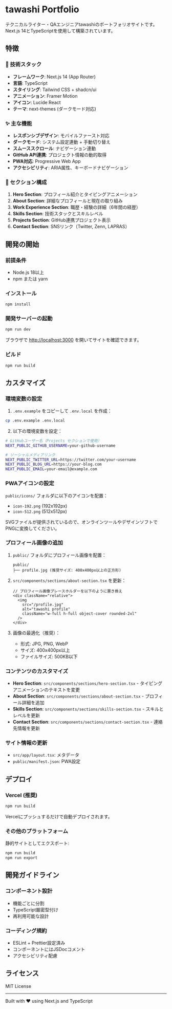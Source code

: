 # tawashi Portfolio

テクニカルライター・QAエンジニアtawashiのポートフォリオサイトです。Next.js 14とTypeScriptを使用して構築されています。

## 特徴

### 🚀 技術スタック

- **フレームワーク**: Next.js 14 (App Router)
- **言語**: TypeScript
- **スタイリング**: Tailwind CSS + shadcn/ui
- **アニメーション**: Framer Motion
- **アイコン**: Lucide React
- **テーマ**: next-themes (ダークモード対応)

### ✨ 主な機能

- **レスポンシブデザイン**: モバイルファースト対応
- **ダークモード**: システム設定連動 + 手動切り替え
- **スムーススクロール**: ナビゲーション連動
- **GitHub API連携**: プロジェクト情報の動的取得
- **PWA対応**: Progressive Web App
- **アクセシビリティ**: ARIA属性、キーボードナビゲーション

### 📱 セクション構成

1. **Hero Section**: プロフィール紹介とタイピングアニメーション
2. **About Section**: 詳細なプロフィールと現在の取り組み
3. **Work Experience Section**: 職歴・経験の詳細（6年間の経歴）
4. **Skills Section**: 技術スタックとスキルレベル
5. **Projects Section**: GitHub連携プロジェクト表示
6. **Contact Section**: SNSリンク（Twitter, Zenn, LAPRAS）

## 開発の開始

### 前提条件

- Node.js 18以上
- npm または yarn

### インストール

```bash
npm install
```

### 開発サーバーの起動

```bash
npm run dev
```

ブラウザで [http://localhost:3000](http://localhost:3000) を開いてサイトを確認できます。

### ビルド

```bash
npm run build
```

## カスタマイズ

### 環境変数の設定

1. `.env.example` をコピーして `.env.local` を作成：

```bash
cp .env.example .env.local
```

2. 以下の環境変数を設定：

```bash
# GitHubユーザー名（Projects セクションで使用）
NEXT_PUBLIC_GITHUB_USERNAME=your-github-username

# ソーシャルメディアリンク
NEXT_PUBLIC_TWITTER_URL=https://twitter.com/your-username
NEXT_PUBLIC_BLOG_URL=https://your-blog.com
NEXT_PUBLIC_EMAIL=your-email@example.com
```

### PWAアイコンの設定

`public/icons/` フォルダに以下のアイコンを配置：

- `icon-192.png` (192x192px)
- `icon-512.png` (512x512px)

SVGファイルが提供されているので、オンラインツールやデザインソフトでPNGに変換してください。

### プロフィール画像の追加

1. `public/` フォルダにプロフィール画像を配置：
   ```
   public/
   ├── profile.jpg (推奨サイズ: 400x400px以上の正方形)
   ```

2. `src/components/sections/about-section.tsx` を更新：
   ```tsx
   // プロフィール画像プレースホルダーを以下のように置き換え
   <div className="relative">
     <img
       src="/profile.jpg"
       alt="tawashi profile"
       className="w-full h-full object-cover rounded-2xl"
     />
   </div>
   ```

3. 画像の最適化（推奨）：
   - 形式: JPG, PNG, WebP
   - サイズ: 400x400px以上
   - ファイルサイズ: 500KB以下

### コンテンツのカスタマイズ

- **Hero Section**: `src/components/sections/hero-section.tsx` - タイピングアニメーションのテキストを変更
- **About Section**: `src/components/sections/about-section.tsx` - プロフィール詳細を追加
- **Skills Section**: `src/components/sections/skills-section.tsx` - スキルとレベルを更新
- **Contact Section**: `src/components/sections/contact-section.tsx` - 連絡先情報を更新

### サイト情報の更新

- `src/app/layout.tsx`: メタデータ
- `public/manifest.json`: PWA設定

## デプロイ

### Vercel (推奨)

```bash
npm run build
```

Vercelにプッシュするだけで自動デプロイされます。

### その他のプラットフォーム

静的サイトとしてエクスポート:

```bash
npm run build
npm run export
```

## 開発ガイドライン

### コンポーネント設計

- 機能ごとに分割
- TypeScript厳密型付け
- 再利用可能な設計

### コーディング規約

- ESLint + Prettier設定済み
- コンポーネントにはJSDocコメント
- アクセシビリティ配慮

## ライセンス

MIT License

---

Built with ❤️ using Next.js and TypeScript
